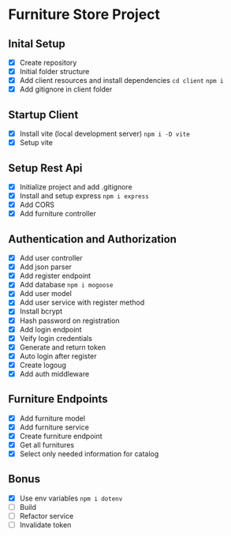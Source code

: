 # Furniture Store Project

## Inital Setup
- [x] Create repository
- [x] Initial folder structure
- [x] Add client resources and install dependencies `cd client` `npm i`
- [x] Add gitignore in client folder

## Startup Client
- [x] Install vite (local development server) `npm i -D vite`
- [x] Setup vite

## Setup Rest Api
- [x] Initialize project and add .gitignore
- [x] Install and setup express `npm i express`
- [x] Add CORS
- [x] Add furniture controller

## Authentication and Authorization
- [x] Add user controller
- [x] Add json parser
- [x] Add register endpoint
- [x] Add database `npm i mogoose`
- [x] Add user model
- [x] Add user service with register method
- [x] Install bcrypt
- [x] Hash password on registration
- [x] Add login endpoint
- [x] Veify login credentials
- [x] Generate and return token
- [x] Auto login after register
- [x] Create logoug
- [x] Add auth middleware

## Furniture Endpoints
- [x] Add furniture model
- [x] Add furniture service
- [x] Create furniture endpoint
- [x] Get all furnitures
- [x] Select only needed information for catalog

## Bonus
- [x] Use env variables `npm i dotenv`
- [ ] Build
- [ ] Refactor service
- [ ] Invalidate token